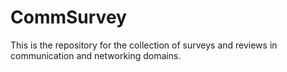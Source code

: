 # CommSurvey
This is the repository for the collection of surveys and reviews in communication and networking domains.

